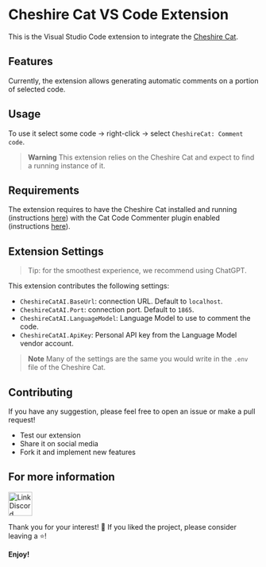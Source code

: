 # Cheshire Cat VS Code Extension

This is the Visual Studio Code extension to integrate the [Cheshire Cat](https://github.com/cheshire-cat-ai/core).

## Features

Currently, the extension allows generating automatic comments on a portion of selected code.

## Usage

To use it select some code → right-click → select `CheshireCat: Comment code`.

> **Warning**
> This extension relies on the Cheshire Cat and expect to find a running instance of it.

## Requirements

The extension requires to have the Cheshire Cat installed and running (instructions [here](https://cheshire-cat-ai.github.io/docs/technical/getting-started/)) with the Cat Code Commenter plugin enabled (instructions [here](https://github.com/nicola-corbellini/cat_code_commenter)).

## Extension Settings

> Tip: for the smoothest experience, we recommend using ChatGPT.

This extension contributes the following settings:

* `CheshireCatAI.BaseUrl`: connection URL. Default to `localhost`.
* `CheshireCatAI.Port`: connection port. Default to `1865`.
* `CheshireCatAI.LanguageModel`: Language Model to use to comment the code.
* `CheshireCatAI.ApiKey`: Personal API key from the Language Model vendor account.

> **Note**
> Many of the settings are the same you would write in the `.env` file of the Cheshire Cat.

## Contributing

If you have any suggestion, please feel free to open an issue or make a pull request!

* Test our extension
* Share it on social media
* Fork it and implement new features

## For more information

<a href="https://discord.gg/bHX5sNFCYU" target="blank">
    <img align="center" src="https://raw.githubusercontent.com/rahuldkjain/github-profile-readme-generator/master/src/images/icons/Social/discord.svg" alt="Link Discord" width="48" />
</a>

Thank you for your interest! 🙏 If you liked the project, please consider leaving a ⭐!

**Enjoy!**
